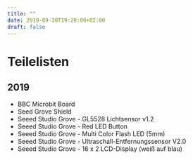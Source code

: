 ```yaml
---
title: ""
date: 2019-09-30T19:20:09+02:00
draft: false
---
```

# Teilelisten 


## 2019

- BBC Microbit Board
- Seed Grove Shield
- Seeed Studio Grove - GL5528 Lichtsensor v1.2
- Seeed Studio Grove - Red LED Button
- Seeed Studio Grove - Multi Color Flash LED (5mm)
- Seeed Studio Grove - Ultraschall-Entfernungssensor V2.0
- Seeed Studio Grove - 16 x 2 LCD-Display (weiß auf blau)
